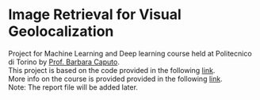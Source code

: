 # Image Retrieval for Visual Geolocalization
Project for Machine Learning and Deep learning course held at Politecnico di Torino by [Prof. Barbara Caputo](https://scholar.google.com/citations?user=mHbdIAwAAAAJ).
</br>
This project is based on the code provided in the following [link](https://github.com/gmberton/deep-visual-geo-localization-benchmark).
</br>
More info on the course is provided provided in the following [link](https://didattica.polito.it/pls/portal30/gap.pkg_guide.viewGap?p_cod_ins=01TXFSM&p_a_acc=2021&p_header=S&p_lang=EN
). 
</br>
Note: The report file will be added later.

